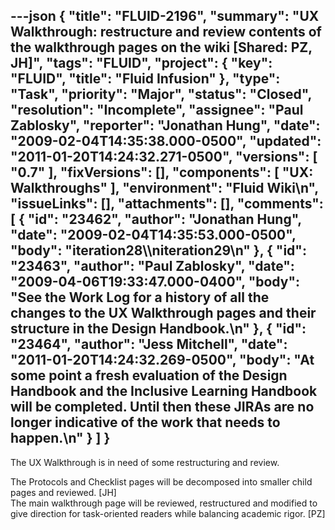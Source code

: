 ---json
{
  "title": "FLUID-2196",
  "summary": "UX Walkthrough: restructure and review contents of the walkthrough pages on the wiki [Shared: PZ, JH]",
  "tags": "FLUID",
  "project": {
    "key": "FLUID",
    "title": "Fluid Infusion"
  },
  "type": "Task",
  "priority": "Major",
  "status": "Closed",
  "resolution": "Incomplete",
  "assignee": "Paul Zablosky",
  "reporter": "Jonathan Hung",
  "date": "2009-02-04T14:35:38.000-0500",
  "updated": "2011-01-20T14:24:32.271-0500",
  "versions": [
    "0.7"
  ],
  "fixVersions": [],
  "components": [
    "UX: Walkthroughs"
  ],
  "environment": "Fluid Wiki\n",
  "issueLinks": [],
  "attachments": [],
  "comments": [
    {
      "id": "23462",
      "author": "Jonathan Hung",
      "date": "2009-02-04T14:35:53.000-0500",
      "body": "iteration28\\\niteration29\n"
    },
    {
      "id": "23463",
      "author": "Paul Zablosky",
      "date": "2009-04-06T19:33:47.000-0400",
      "body": "See the Work Log for a history of all the changes to the UX Walkthrough pages and their structure in the Design Handbook.\n"
    },
    {
      "id": "23464",
      "author": "Jess Mitchell",
      "date": "2011-01-20T14:24:32.269-0500",
      "body": "At some point a fresh evaluation of the Design Handbook and the Inclusive Learning Handbook will be completed.  Until then these JIRAs are no longer indicative of the work that needs to happen.\n"
    }
  ]
}
---
The UX Walkthrough is in need of some restructuring and review.

The Protocols and Checklist pages will be decomposed into smaller child pages and reviewed. \[JH]\
The main walkthrough page will be reviewed, restructured and modified to give direction for task-oriented readers while balancing academic rigor. \[PZ]

        